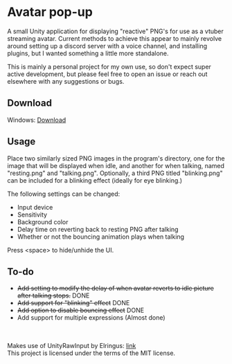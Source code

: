 
# Avatar pop-up
 
A small Unity application for displaying "reactive" PNG's for use as a vtuber streaming avatar.  Current methods to achieve this appear to mainly revolve around setting up a discord server with a voice channel, and installing plugins, but I wanted something a little more standalone.

This is mainly a personal project for my own use, so don't expect super active development, but please feel free to open an issue or reach out elsewhere with any suggestions or bugs.
## Download

Windows: [Download](https://github.com/dlance2005/Avatar-pop-up/raw/main/finalBuild/build_win.zip)  


  
## Usage

Place two similarly sized PNG images in the program's directory, one for the image that will be displayed when idle, and another for when talking, named "resting.png" and "talking.png".  Optionally, a third PNG titled "blinking.png" can be included for a blinking effect (ideally for eye blinking.)

The following settings can be changed:

- Input device
- Sensitivity
- Background color
- Delay time on reverting back to resting PNG after talking
- Whether or not the bouncing animation plays when talking

Press \<space\> to hide/unhide the UI.
## To-do

- ~~Add setting to modify the delay of when avatar reverts to idle picture after talking stops.~~ DONE
- ~~Add support for "blinking" effect~~ DONE
- ~~Add option to disable bouncing effect~~ DONE
- Add support for multiple expressions (Almost done)


\
\
Makes use of UnityRawInput by Elringus: [link](https://github.com/Elringus/UnityRawInput)
\
This project is licensed under the terms of the MIT license.